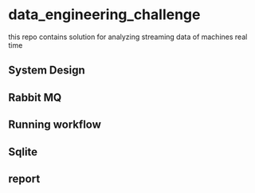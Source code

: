 # data_engineering_challenge
this repo contains solution for analyzing streaming data of machines real time

## System Design 

## Rabbit MQ

## Running workflow

## Sqlite

## report
